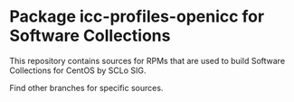# Package icc-profiles-openicc for Software Collections

This repository contains sources for RPMs that are used
to build Software Collections for CentOS by SCLo SIG.

Find other branches for specific sources.
